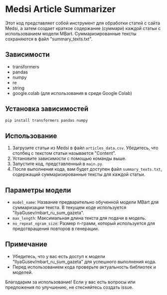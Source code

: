# Medsi Article Summarizer

Этот код представляет собой инструмент для обработки статей с сайта Medsi, а затем создает краткое содержание (суммари) каждой статьи с использованием модели MBart. Суммаризированные тексты сохраняются в файл "summary_texts.txt".

## Зависимости
- transformers
- pandas
- numpy
- re
- string
- google.colab (для использования в среде Google Colab)

## Установка зависимостей
```bash
pip install transformers pandas numpy
```

## Использование
1. Загрузите статьи из Medsi в файл `articles_data.csv`. Убедитесь, что столбец с текстом статьи называется "Content".
2. Установите зависимости с помощью команды выше.
3. Запустите код, представленный в `main.py`.
4. После выполнения кода, вам будет доступен файл `summary_texts.txt`, содержащий суммаризированные тексты для каждой статьи.

## Параметры модели
- `model_name`: Название предварительно обученной модели MBart для суммаризации текста. В текущем коде используется "IlyaGusev/mbart_ru_sum_gazeta".
- `max_length`: Максимальная длина текста для подачи в модель.
- `no_repeat_ngram_size`: Размер n-грамм, который используется для предотвращения повторов в генерации.

## Примечание
- Убедитесь, что у вас есть доступ к модели "IlyaGusev/mbart_ru_sum_gazeta" для успешного выполнения кода.
- Перед использованием кода проверьте актуальность библиотек и моделей.

Благодарим за использование! Если у вас есть вопросы или предложения по улучшению, не стесняйтесь создать issue.
